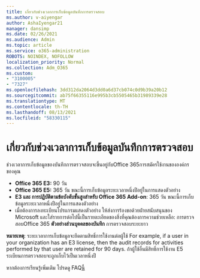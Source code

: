```yaml
---
title: เกี่ยวกับช่วงเวลาการเก็บข้อมูลบันทึกการตรวจสอบ
ms.author: v-aiyengar
author: AshaIyengar21
manager: dansimp
ms.date: 02/26/2021
ms.audience: Admin
ms.topic: article
ms.service: o365-administration
ROBOTS: NOINDEX, NOFOLLOW
localization_priority: Normal
ms.collection: Adm_O365
ms.custom:
- "3100005"
- "7327"
ms.openlocfilehash: 3dd312da2064d3dd0a6d37cb074c0d9b39a20b12
ms.sourcegitcommit: ab75f66355116e995b3cb5505465b31989339e28
ms.translationtype: MT
ms.contentlocale: th-TH
ms.lasthandoff: 08/13/2021
ms.locfileid: "58330115"
---
```

# <a name="about-audit-logs-retention-periods"></a>เกี่ยวกับช่วงเวลาการเก็บข้อมูลบันทึกการตรวจสอบ

ช่วงเวลาการเก็บข้อมูลของบันทึกการตรวจสอบจะขึ้นอยู่กับOffice 365การสมัครใช้งานขององค์กรของคุณ

- **Office 365 E3:** 90 วัน
- **Office 365 E5:** 365 วัน ขณะนี้การเก็บข้อมูลระยะเวลาหนึ่งปีอยู่ในการแสดงตัวอย่าง
- **E3 และ การปฏิบัติตามข้อบังคับขั้นสูงสําหรับ Office 365 Add-on**: 365 วัน ขณะนี้การเก็บข้อมูลระยะเวลาหนึ่งปีอยู่ในการแสดงตัวอย่าง
- เมื่อต้องการลงทะเบียนโปรแกรมแสดงตัวอย่าง ให้ส่งการร้องขอด้วยฝ่ายสนับสนุนของ Microsoft และใส่รายการต่อไปนี้เป็นรายละเอียดของสิ่งที่คุณต้องการความช่วยเหลือ: การตรวจสอบOffice 365 **ตัวอย่างส่วนบุคคลของบันทึก** การตรวจสอบระยะยาว

**หมายเหตุ**: ระยะเวลาการเก็บข้อมูลจะยึดตามสิทธิ์การใช้งานต่อผู้ใช้ For example, if a user in your organization has an E3 license, then the audit records for activities performed by that user are retained for 90 days. ถ้าผู้ใช้อื่นมีสิทธิ์การใช้งาน E5 ระเบียนการตรวจสอบจะถูกเก็บไว้เป็นเวลาหนึ่งปี

หากต้องการเรียนรู้เพิ่มเติม โปรดดู FAQ[นี้](https://go.microsoft.com/fwlink/?linkid=2115336)